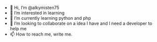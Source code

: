 - 👋 Hi, I’m @alkymisten75
- 👀 I’m interested in learning
- 🌱 I’m currently learning python and php
- 💞️ I’m looking to collaborate on a idea I have and I need a developer to help me
- 📫 How to reach me, write me. 

<!---
alkymisten75/alkymisten75 is a ✨ special ✨ repository because its `README.md` (this file) appears on your GitHub profile.
You can click the Preview link to take a look at your changes.
--->
